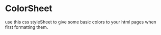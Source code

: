 # ColorSheet
use this css styleSheet to give some basic colors to your html pages when first formatting them.
